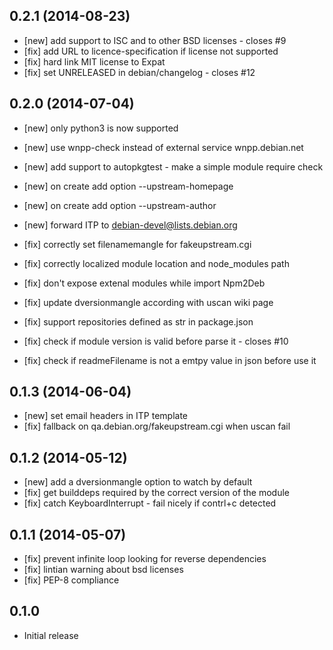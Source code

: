 ## 0.2.1 (2014-08-23)
 * [new] add support to ISC and to other BSD licenses - closes #9
 * [fix] add URL to licence-specification if license not supported
 * [fix] hard link MIT license to Expat
 * [fix] set UNRELEASED in debian/changelog - closes #12

## 0.2.0 (2014-07-04)
 * [new] only python3 is now supported
 * [new] use wnpp-check instead of external service wnpp.debian.net
 * [new] add support to autopkgtest - make a simple module require check
 * [new] on create add option --upstream-homepage
 * [new] on create add option --upstream-author
 * [new] forward ITP to debian-devel@lists.debian.org

 * [fix] correctly set filenamemangle for fakeupstream.cgi
 * [fix] correctly localized module location and node_modules path
 * [fix] don't expose extenal modules while import Npm2Deb
 * [fix] update dversionmangle according with uscan wiki page
 * [fix] support repositories defined as str in package.json
 * [fix] check if module version is valid before parse it - closes #10
 * [fix] check if readmeFilename is not a emtpy value in json before use it


## 0.1.3 (2014-06-04)
 * [new] set email headers in ITP template
 * [fix] fallback on qa.debian.org/fakeupstream.cgi when uscan fail

## 0.1.2 (2014-05-12)
 * [new] add a dversionmangle option to watch by default
 * [fix] get builddeps required by the correct version of the module
 * [fix] catch KeyboardInterrupt - fail nicely if contrl+c detected

## 0.1.1 (2014-05-07)
 * [fix] prevent infinite loop looking for reverse dependencies
 * [fix] lintian warning about bsd licenses
 * [fix] PEP-8 compliance

## 0.1.0
 * Initial release
